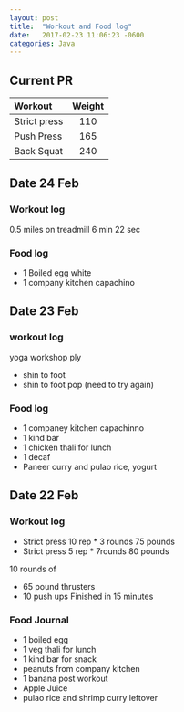 ```yaml
---
layout: post
title:  "Workout and Food log"
date:   2017-02-23 11:06:23 -0600
categories: Java
---
```


## Current PR

|Workout |Weight  |
|:--------|:-------:|
|Strict press | 110 |
|Push Press |165|
|Back Squat | 240 |


## Date 24 Feb


### Workout log
0.5 miles on treadmill  6 min 22 sec



### Food log
* 1 Boiled egg white
* 1 company kitchen capachino



## Date 23 Feb


### workout log
 yoga workshop ply
* shin to foot
* shin to foot pop (need to try again)



### Food log

* 1 companey kitchen capachinno
* 1 kind bar 
* 1 chicken thali for lunch
* 1 decaf
* Paneer curry and pulao rice, yogurt


## Date 22 Feb


### Workout log

* Strict press 10  rep * 3 rounds  75 pounds
* Strict press  5 rep * 7rounds     80 pounds

10 rounds of 

* 65 pound thrusters
* 10 push ups 
Finished in 15 minutes


### Food Journal 

* 1 boiled egg
* 1 veg thali for lunch
* 1 kind bar for snack 
* peanuts from company kitchen
* 1 banana post workout
* Apple Juice
* pulao rice and shrimp curry leftover